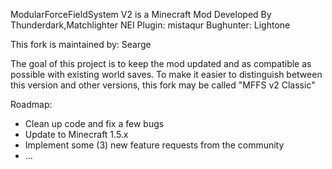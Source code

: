 ModularForceFieldSystem V2 is a Minecraft Mod
 Developed By Thunderdark,Matchlighter
 NEI Plugin: mistaqur
 Bughunter: Lightone

 This fork is maintained by: Searge

The goal of this project is to keep the mod updated and as compatible as possible with existing world saves. To make it easier to distinguish between this version and other versions, this fork may be called "MFFS v2 Classic"

Roadmap:
- Clean up code and fix a few bugs
- Update to Minecraft 1.5.x
- Implement some (3) new feature requests from the community
- ...
